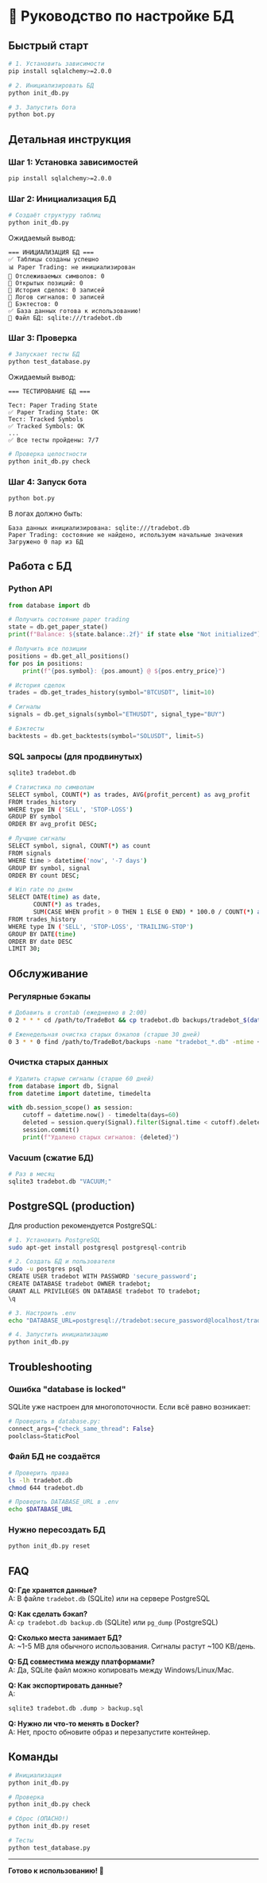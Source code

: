 # 🚀 Руководство по настройке БД

## Быстрый старт

```bash
# 1. Установить зависимости
pip install sqlalchemy>=2.0.0

# 2. Инициализировать БД
python init_db.py

# 3. Запустить бота
python bot.py
```

## Детальная инструкция

### Шаг 1: Установка зависимостей

```bash
pip install sqlalchemy>=2.0.0
```

### Шаг 2: Инициализация БД

```bash
# Создаёт структуру таблиц
python init_db.py
```

Ожидаемый вывод:
```
=== ИНИЦИАЛИЗАЦИЯ БД ===
✅ Таблицы созданы успешно
📊 Paper Trading: не инициализирован
🎯 Отслеживаемых символов: 0
💼 Открытых позиций: 0
📝 История сделок: 0 записей
📡 Логов сигналов: 0 записей
🧪 Бэктестов: 0
✅ База данных готова к использованию!
📍 Файл БД: sqlite:///tradebot.db
```

### Шаг 3: Проверка

```bash
# Запускает тесты БД
python test_database.py
```

Ожидаемый вывод:
```
=== ТЕСТИРОВАНИЕ БД ===

Тест: Paper Trading State
✅ Paper Trading State: OK
Тест: Tracked Symbols
✅ Tracked Symbols: OK
...
✅ Все тесты пройдены: 7/7
```

```bash
# Проверка целостности
python init_db.py check
```

### Шаг 4: Запуск бота

```bash
python bot.py
```

В логах должно быть:
```
База данных инициализирована: sqlite:///tradebot.db
Paper Trading: состояние не найдено, используем начальные значения
Загружено 0 пар из БД
```

## Работа с БД

### Python API

```python
from database import db

# Получить состояние paper trading
state = db.get_paper_state()
print(f"Balance: ${state.balance:.2f}" if state else "Not initialized")

# Получить все позиции
positions = db.get_all_positions()
for pos in positions:
    print(f"{pos.symbol}: {pos.amount} @ ${pos.entry_price}")

# История сделок
trades = db.get_trades_history(symbol="BTCUSDT", limit=10)

# Сигналы
signals = db.get_signals(symbol="ETHUSDT", signal_type="BUY")

# Бэктесты
backtests = db.get_backtests(symbol="SOLUSDT", limit=5)
```

### SQL запросы (для продвинутых)

```bash
sqlite3 tradebot.db

# Статистика по символам
SELECT symbol, COUNT(*) as trades, AVG(profit_percent) as avg_profit
FROM trades_history
WHERE type IN ('SELL', 'STOP-LOSS')
GROUP BY symbol
ORDER BY avg_profit DESC;

# Лучшие сигналы
SELECT symbol, signal, COUNT(*) as count
FROM signals
WHERE time > datetime('now', '-7 days')
GROUP BY symbol, signal
ORDER BY count DESC;

# Win rate по дням
SELECT DATE(time) as date,
       COUNT(*) as trades,
       SUM(CASE WHEN profit > 0 THEN 1 ELSE 0 END) * 100.0 / COUNT(*) as win_rate
FROM trades_history
WHERE type IN ('SELL', 'STOP-LOSS', 'TRAILING-STOP')
GROUP BY DATE(time)
ORDER BY date DESC
LIMIT 30;
```

## Обслуживание

### Регулярные бэкапы

```bash
# Добавить в crontab (ежедневно в 2:00)
0 2 * * * cd /path/to/TradeBot && cp tradebot.db backups/tradebot_$(date +\%Y\%m\%d).db

# Еженедельная очистка старых бэкапов (старше 30 дней)
0 3 * * 0 find /path/to/TradeBot/backups -name "tradebot_*.db" -mtime +30 -delete
```

### Очистка старых данных

```python
# Удалить старые сигналы (старше 60 дней)
from database import db, Signal
from datetime import datetime, timedelta

with db.session_scope() as session:
    cutoff = datetime.now() - timedelta(days=60)
    deleted = session.query(Signal).filter(Signal.time < cutoff).delete()
    session.commit()
    print(f"Удалено старых сигналов: {deleted}")
```

### Vacuum (сжатие БД)

```bash
# Раз в месяц
sqlite3 tradebot.db "VACUUM;"
```

## PostgreSQL (production)

Для production рекомендуется PostgreSQL:

```bash
# 1. Установить PostgreSQL
sudo apt-get install postgresql postgresql-contrib

# 2. Создать БД и пользователя
sudo -u postgres psql
CREATE USER tradebot WITH PASSWORD 'secure_password';
CREATE DATABASE tradebot OWNER tradebot;
GRANT ALL PRIVILEGES ON DATABASE tradebot TO tradebot;
\q

# 3. Настроить .env
echo "DATABASE_URL=postgresql://tradebot:secure_password@localhost/tradebot" >> .env

# 4. Запустить инициализацию
python init_db.py
```

## Troubleshooting

### Ошибка "database is locked"

SQLite уже настроен для многопоточности. Если всё равно возникает:

```python
# Проверить в database.py:
connect_args={"check_same_thread": False}
poolclass=StaticPool
```

### Файл БД не создаётся

```bash
# Проверить права
ls -lh tradebot.db
chmod 644 tradebot.db

# Проверить DATABASE_URL в .env
echo $DATABASE_URL
```

### Нужно пересоздать БД

```bash
python init_db.py reset
```

## FAQ

**Q: Где хранятся данные?**  
A: В файле `tradebot.db` (SQLite) или на сервере PostgreSQL

**Q: Как сделать бэкап?**  
A: `cp tradebot.db backup.db` (SQLite) или `pg_dump` (PostgreSQL)

**Q: Сколько места занимает БД?**  
A: ~1-5 MB для обычного использования. Сигналы растут ~100 KB/день.

**Q: БД совместима между платформами?**  
A: Да, SQLite файл можно копировать между Windows/Linux/Mac.

**Q: Как экспортировать данные?**  
A: 
```bash
sqlite3 tradebot.db .dump > backup.sql
```

**Q: Нужно ли что-то менять в Docker?**  
A: Нет, просто обновите образ и перезапустите контейнер.

## Команды

```bash
# Инициализация
python init_db.py

# Проверка
python init_db.py check

# Сброс (ОПАСНО!)
python init_db.py reset

# Тесты
python test_database.py
```

---

**Готово к использованию! 🚀**
